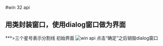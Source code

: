 
#win 32 api
## 用类封装窗口，使用dialog窗口做为界面
***>三个星号表示分割线
初始界面
![win api](https://github.com/Roger8/win32api-tourial2/blob/master/winapi_with_class6/p1.jpg "windows1")
点击“确定”之后销毁dialog窗口
